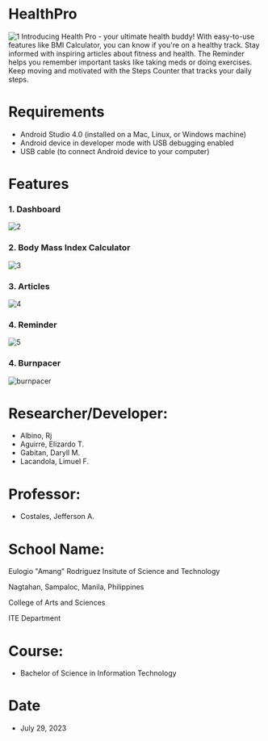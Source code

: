 # HealthPro
![1](https://github.com/LimuelLacandola/HealthPro/assets/119423556/c43d0616-87cf-4205-b28b-8bdee47967ee)
Introducing Health Pro - your ultimate health buddy! With easy-to-use features like BMI Calculator, you can know if you're on a healthy track. Stay informed with inspiring articles about fitness and health. The Reminder helps you remember important tasks like taking meds or doing exercises. Keep moving and motivated with the Steps Counter that tracks your daily steps.


# Requirements
* Android Studio 4.0 (installed on a Mac, Linux, or Windows machine)
* Android device in developer mode with USB debugging enabled
* USB cable (to connect Android device to your computer)

# Features
### 1. Dashboard
![2](https://github.com/LimuelLacandola/HealthPro/assets/119423556/40251906-deb8-4092-825a-c8e0845d9877)

### 2. Body Mass Index Calculator
![3](https://github.com/LimuelLacandola/HealthPro/assets/119423556/17856ab1-b7d0-4b73-bb90-bd986a981ffe)

### 3. Articles
![4](https://github.com/LimuelLacandola/HealthPro/assets/119423556/118d23c6-fd4e-480f-b2a4-1c64c73d14ce)

### 4. Reminder
![5](https://github.com/LimuelLacandola/HealthPro/assets/119423556/1ccf4845-375c-444f-b87b-bdc39c1ff925)

### 4. Burnpacer
![burnpacer](https://github.com/LimuelLacandola/HealthPro/assets/119423556/6a0c319d-dfa0-40d3-8f4d-db998a9545c9)

# Researcher/Developer:
* Albino, Rj
* Aguirre, Elizardo T.
* Gabitan, Daryll M.
* Lacandola, Limuel F.

# Professor:
* Costales, Jefferson A.

# School Name:
Eulogio "Amang" Rodriguez Insitute of Science and Technology

Nagtahan, Sampaloc, Manila, Philippines

College of Arts and Sciences

ITE Department

# Course:
* Bachelor of Science in Information Technology

# Date
* July 29, 2023
